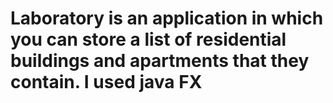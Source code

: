 # Laboratory is an application in which you can store a list of residential buildings and apartments that they contain. I used java FX

